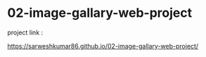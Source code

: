 # 02-image-gallary-web-project

project link : 

https://sarweshkumar86.github.io/02-image-gallary-web-project/
